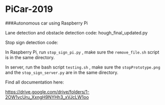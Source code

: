# PiCar-2019
###Autonomous car using Raspberry Pi


Lane detection and obstacle detection code: hough_final_updated.py


Stop sign detection code:

In Raspberry Pi, run `stop_sign_pi.py` , make sure the `remove_file.sh` script is in the same directory.

In server, run the bash script `testing.sh` , make sure the `stopPrototype.png` and the `stop_sign_server.py` are in the same directory.


Find all documentation here:

https://drive.google.com/drive/folders/1-2OW1vcUru_XxngH9NYHh3_xVJcLW1oo